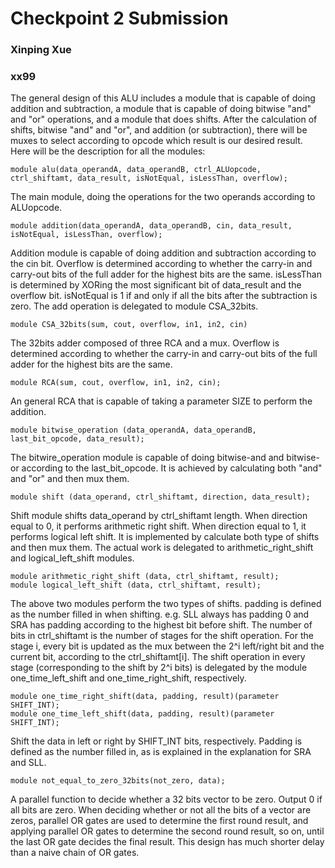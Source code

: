# Checkpoint 2 Submission
### Xinping Xue
### xx99
The general design of this ALU includes a module that is capable of doing addition and subtraction, a module that is capable of doing bitwise "and" and "or" operations, and a module that does shifts. After the calculation of shifts, bitwise "and" and "or", and addition (or subtraction), there will be muxes to select according to opcode which result is our desired result. <br>
Here will be the description for all the modules:<br>
```
module alu(data_operandA, data_operandB, ctrl_ALUopcode, ctrl_shiftamt, data_result, isNotEqual, isLessThan, overflow);
```
The main module, doing the operations for the two operands according to ALUopcode.
```
module addition(data_operandA, data_operandB, cin, data_result, isNotEqual, isLessThan, overflow);
```
Addition module is capable of doing addition and subtraction according to the cin bit. Overflow is determined according to whether the carry-in and carry-out bits of the full adder for the highest bits are the same. isLessThan is determined by XORing the most significant bit of data_result and the overflow bit. isNotEqual is 1 if and only if all the bits after the subtraction is zero. The add operation is delegated to module CSA_32bits. 
```
module CSA_32bits(sum, cout, overflow, in1, in2, cin)
```
The 32bits adder composed of three RCA and a mux. Overflow is determined according to whether the carry-in and carry-out bits of the full adder for the highest bits are the same. 
```
module RCA(sum, cout, overflow, in1, in2, cin);
```
An general RCA that is capable of taking a parameter SIZE to perform the addition.

```
module bitwise_operation (data_operandA, data_operandB, last_bit_opcode, data_result);
```
The bitwire_operation module is capable of doing bitwise-and and bitwise-or according to the last_bit_opcode. It is achieved by calculating both "and" and "or" and then mux them.
```
module shift (data_operand, ctrl_shiftamt, direction, data_result);
```
Shift module shifts data_operand by ctrl_shiftamt length. When direction equal to 0, it performs arithmetic right shift. When direction equal to 1, it performs logical left shift. It is implemented by calculate both type of shifts and then mux them. The actual work is delegated to arithmetic_right_shift and logical_left_shift modules.
```
module arithmetic_right_shift (data, ctrl_shiftamt, result);
module logical_left_shift (data, ctrl_shiftamt, result);
```
The above two modules perform the two types of shifts. padding is defined as the number filled in when shifting. e.g. SLL always has padding 0 and SRA has padding according to the highest bit before shift. The number of bits in ctrl_shiftamt is the number of stages for the shift operation. For the stage i, every bit is updated as the mux between the 2^i left/right bit and the current bit, according to the ctrl_shiftamt[i]. The shift operation in every stage (corresponding to the shift by 2^i bits) is delegated by the module one_time_left_shift and one_time_right_shift, respectively. 
```
module one_time_right_shift(data, padding, result)(parameter SHIFT_INT);
module one_time_left_shift(data, padding, result)(parameter SHIFT_INT);
```
Shift the data in left or right by SHIFT_INT bits, respectively. Padding is defined as the number filled in, as is explained in the explanation for SRA and SLL. 
```
module not_equal_to_zero_32bits(not_zero, data);
```
A parallel function to decide whether a 32 bits vector to be zero. Output 0 if all bits are zero. When deciding whether or not all the bits of a vector are zeros, parallel OR gates are used to determine the first round result, and applying parallel OR gates to determine the second round result, so on, until the last OR gate decides the final result. This design has much shorter delay than a naive chain of OR gates.

